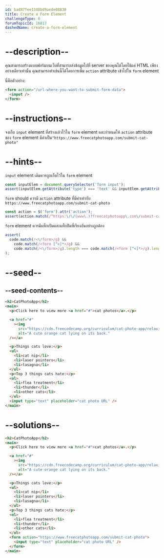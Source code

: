 ```yaml
---
id: bad87fee1348bd9aede08830
title: Create a Form Element
challengeType: 0
forumTopicId: 16817
dashedName: create-a-form-element
---
```


# --description--

คุณสามารถสร้างแบบฟอร์มบนเว็บที่สามารถส่งข้อมูลไปที่ server ของคุณได้โดยใช้แค่ HTML เพียงอย่างเดียวเท่านั้น
คุณสามารถทำเช่นนี้ได้โดยการเพิ่ม `action` attribute เข้าไปใน `form` element

นี่คือตัวอย่าง:

```html
<form action="/url-where-you-want-to-submit-form-data">
  <input />
</form>
```

# --instructions--

จงเก็บ `input` element ที่สร้างแล้วไว้ใน `form` element และกำหนดให้ `action` attribute ของ `form` element มีค่าเป็น`"https://www.freecatphotoapp.com/submit-cat-photo"`

# --hints--

`input` element เดิมควรถูกเก็บไว้ใน `form` element

```js
const inputElem = document.querySelector('form input');
assert(inputElem.getAttribute('type') === 'text' && inputElem.getAttribute('placeholder') === 'cat photo URL');
```

`form` should ควรมี `action` attribute ที่มีค่าเท่ากับ `https://www.freecatphotoapp.com/submit-cat-photo`

```js
const action = $('form').attr('action');
assert(action.match(/^https:\/\/(www\.)?freecatphotoapp\.com\/submit-cat-photo$/i));
```

`form` element ควรมีแท็กเปิดและแท็กปิดที่เรียงกันอย่างถูกต้อง

```js
assert(
  code.match(/<\/form>/g) &&
    code.match(/<form [^<]*>/g) &&
    code.match(/<\/form>/g).length === code.match(/<form [^<]*>/g).length,
);
```

# --seed--

## --seed-contents--

```html
<h2>CatPhotoApp</h2>
<main>
  <p>Click here to view more <a href="#">cat photos</a>.</p>

  <a href="#"
    ><img
      src="https://cdn.freecodecamp.org/curriculum/cat-photo-app/relaxing-cat.jpg"
      alt="A cute orange cat lying on its back."
  /></a>

  <p>Things cats love:</p>
  <ul>
    <li>cat nip</li>
    <li>laser pointers</li>
    <li>lasagna</li>
  </ul>
  <p>Top 3 things cats hate:</p>
  <ol>
    <li>flea treatment</li>
    <li>thunder</li>
    <li>other cats</li>
  </ol>
  <input type="text" placeholder="cat photo URL" />
</main>
```

# --solutions--

```html
<h2>CatPhotoApp</h2>
<main>
  <p>Click here to view more <a href="#">cat photos</a>.</p>

  <a href="#"
    ><img
      src="https://cdn.freecodecamp.org/curriculum/cat-photo-app/relaxing-cat.jpg"
      alt="A cute orange cat lying on its back."
  /></a>

  <p>Things cats love:</p>
  <ul>
    <li>cat nip</li>
    <li>laser pointers</li>
    <li>lasagna</li>
  </ul>
  <p>Top 3 things cats hate:</p>
  <ol>
    <li>flea treatment</li>
    <li>thunder</li>
    <li>other cats</li>
  </ol>
  <form action="https://www.freecatphotoapp.com/submit-cat-photo">
    <input type="text" placeholder="cat photo URL" />
  </form>
</main>
```
